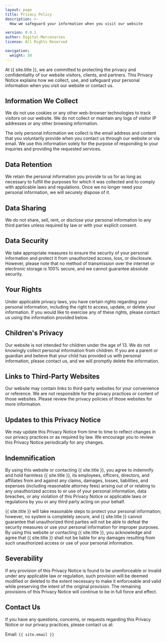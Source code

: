 ```yaml
---
layout: page
title: Privacy Policy
description: >-
  How we safeguard your information when you visit our website

version: 0.0.1
author: Digital-Mercenaries
license: All Rights Reserved

navigation:
  weight: 50
---
```



At {{ site.title }}, we are committed to protecting the privacy and
confidentiality of our website visitors, clients, and partners.  This Privacy
Notice explains how we collect, use, and safeguard your personal information
when you visit our website or contact us.

## Information We Collect

We do not use cookies or any other web-browser technologies to track visitors
on our website.  We do not collect or maintain any logs of visitor IP addresses
or any other browsing information.

The only personal information we collect is the email address and content that
you voluntarily provide when you contact us through our website or via email.
We use this information solely for the purpose of responding to your inquiries
and providing the requested services.

## Data Retention

We retain the personal information you provide to us for as long as necessary
to fulfill the purposes for which it was collected and to comply with
applicable laws and regulations.  Once we no longer need your personal
information, we will securely dispose of it.

## Data Sharing

We do not share, sell, rent, or disclose your personal information to any third
parties unless required by law or with your explicit consent.

## Data Security

We take appropriate measures to ensure the security of your personal
information and protect it from unauthorized access, loss, or disclosure.
However, please note that no method of transmission over the internet or
electronic storage is 100% secure, and we cannot guarantee absolute security.

## Your Rights

Under applicable privacy laws, you have certain rights regarding your personal
information, including the right to access, update, or delete your information.
If you would like to exercise any of these rights, please contact us using the
information provided below.

## Children's Privacy

Our website is not intended for children under the age of 13. We do not
knowingly collect personal information from children.  If you are a parent or
guardian and believe that your child has provided us with personal information,
please contact us, and we will promptly delete the information.

## Links to Third-Party Websites

Our website may contain links to third-party websites for your convenience or
reference.  We are not responsible for the privacy practices or content of
those websites.  Please review the privacy policies of those websites for more
information.

## Updates to this Privacy Notice

We may update this Privacy Notice from time to time to reflect changes in our
privacy practices or as required by law. We encourage you to review this
Privacy Notice periodically for any changes.

## Indemnification

By using this website or contacting {{ site.title }}, you agree to indemnify
and hold harmless {{ site.title }}, its employees, officers, directors, and
affiliates from and against any claims, damages, losses, liabilities, and
expenses (including reasonable attorney fees) arising out of or relating to any
unauthorized access to or use of your personal information, data breaches, or
any violation of this Privacy Notice or applicable laws or regulations by you
or any third party acting on your behalf.

{{ site.title }} will take reasonable steps to protect your personal
information; however, no system is completely secure, and {{ site.title }}
cannot guarantee that unauthorized third parties will not be able to defeat the
security measures or use your personal information for improper purposes. By
using this website or contacting {{ site.title }}, you acknowledge and agree
that {{ site.title }} shall not be liable for any damages resulting from such
unauthorized access or use of your personal information.

## Severability

If any provision of this Privacy Notice is found to be unenforceable or invalid
under any applicable law or regulation, such provision will be deemed modified
or deleted to the extent necessary to make it enforceable and valid while
preserving the intent of the original provision. The remaining provisions of
this Privacy Notice will continue to be in full force and effect.

## Contact Us

If you have any questions, concerns, or requests regarding this Privacy Notice
or our privacy practices, please contact us at:

Email: `{{ site.email }}`

